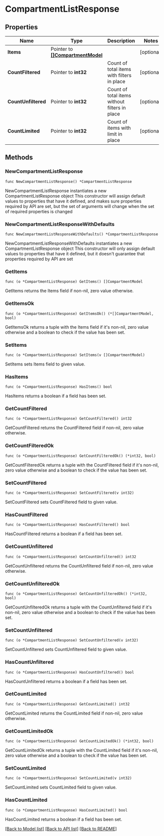 # CompartmentListResponse

## Properties

Name | Type | Description | Notes
------------ | ------------- | ------------- | -------------
**Items** | Pointer to [**[]CompartmentModel**](CompartmentModel.md) |  | [optional] 
**CountFiltered** | Pointer to **int32** | Count of total items with filters in place | [optional] 
**CountUnfiltered** | Pointer to **int32** | Count of total items without filters in place | [optional] 
**CountLimited** | Pointer to **int32** | Count of items with limit in place | [optional] 

## Methods

### NewCompartmentListResponse

`func NewCompartmentListResponse() *CompartmentListResponse`

NewCompartmentListResponse instantiates a new CompartmentListResponse object
This constructor will assign default values to properties that have it defined,
and makes sure properties required by API are set, but the set of arguments
will change when the set of required properties is changed

### NewCompartmentListResponseWithDefaults

`func NewCompartmentListResponseWithDefaults() *CompartmentListResponse`

NewCompartmentListResponseWithDefaults instantiates a new CompartmentListResponse object
This constructor will only assign default values to properties that have it defined,
but it doesn't guarantee that properties required by API are set

### GetItems

`func (o *CompartmentListResponse) GetItems() []CompartmentModel`

GetItems returns the Items field if non-nil, zero value otherwise.

### GetItemsOk

`func (o *CompartmentListResponse) GetItemsOk() (*[]CompartmentModel, bool)`

GetItemsOk returns a tuple with the Items field if it's non-nil, zero value otherwise
and a boolean to check if the value has been set.

### SetItems

`func (o *CompartmentListResponse) SetItems(v []CompartmentModel)`

SetItems sets Items field to given value.

### HasItems

`func (o *CompartmentListResponse) HasItems() bool`

HasItems returns a boolean if a field has been set.

### GetCountFiltered

`func (o *CompartmentListResponse) GetCountFiltered() int32`

GetCountFiltered returns the CountFiltered field if non-nil, zero value otherwise.

### GetCountFilteredOk

`func (o *CompartmentListResponse) GetCountFilteredOk() (*int32, bool)`

GetCountFilteredOk returns a tuple with the CountFiltered field if it's non-nil, zero value otherwise
and a boolean to check if the value has been set.

### SetCountFiltered

`func (o *CompartmentListResponse) SetCountFiltered(v int32)`

SetCountFiltered sets CountFiltered field to given value.

### HasCountFiltered

`func (o *CompartmentListResponse) HasCountFiltered() bool`

HasCountFiltered returns a boolean if a field has been set.

### GetCountUnfiltered

`func (o *CompartmentListResponse) GetCountUnfiltered() int32`

GetCountUnfiltered returns the CountUnfiltered field if non-nil, zero value otherwise.

### GetCountUnfilteredOk

`func (o *CompartmentListResponse) GetCountUnfilteredOk() (*int32, bool)`

GetCountUnfilteredOk returns a tuple with the CountUnfiltered field if it's non-nil, zero value otherwise
and a boolean to check if the value has been set.

### SetCountUnfiltered

`func (o *CompartmentListResponse) SetCountUnfiltered(v int32)`

SetCountUnfiltered sets CountUnfiltered field to given value.

### HasCountUnfiltered

`func (o *CompartmentListResponse) HasCountUnfiltered() bool`

HasCountUnfiltered returns a boolean if a field has been set.

### GetCountLimited

`func (o *CompartmentListResponse) GetCountLimited() int32`

GetCountLimited returns the CountLimited field if non-nil, zero value otherwise.

### GetCountLimitedOk

`func (o *CompartmentListResponse) GetCountLimitedOk() (*int32, bool)`

GetCountLimitedOk returns a tuple with the CountLimited field if it's non-nil, zero value otherwise
and a boolean to check if the value has been set.

### SetCountLimited

`func (o *CompartmentListResponse) SetCountLimited(v int32)`

SetCountLimited sets CountLimited field to given value.

### HasCountLimited

`func (o *CompartmentListResponse) HasCountLimited() bool`

HasCountLimited returns a boolean if a field has been set.


[[Back to Model list]](../README.md#documentation-for-models) [[Back to API list]](../README.md#documentation-for-api-endpoints) [[Back to README]](../README.md)


